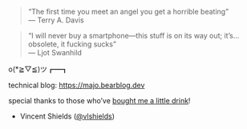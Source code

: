 > “The first time you meet an angel you get a horrible beating”  
> ― Terry A. Davis

> “I will never buy a smartphone—this stuff is on its way out; it’s... obsolete, it fucking sucks”  
> — Ljot Swanhild

o(*≧▽≦)ツ┏━┓

technical blog: <https://majo.bearblog.dev>

special thanks to those who’ve [bought me a little drink](https://github.com/sponsors/markjoshwel)!

- Vincent Shields ([@vlshields](https://github.com/vlshields))
